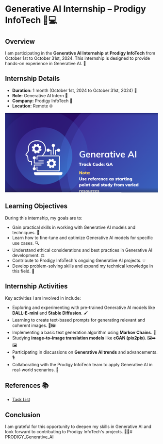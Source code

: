 # Generative AI Internship – Prodigy InfoTech 🤖💻

## Overview
I am participating in the **Generative AI Internship** at **Prodigy InfoTech** from October 1st to October 31st, 2024. This internship is designed to provide hands-on experience in Generative AI. 🎉

## Internship Details
- **Duration:** 1 month (October 1st, 2024 to October 31st, 2024) 📆  
- **Role:** Generative AI Intern 🌟  
- **Company:** Prodigy InfoTech 🏢  
- **Location:** Remote 🌐  

<img src="main.png.png" >

## Learning Objectives
During this internship, my goals are to:
- Gain practical skills in working with Generative AI models and techniques. 🤖
- Learn how to fine-tune and optimize Generative AI models for specific use cases. 🔍
- Understand ethical considerations and best practices in Generative AI development. ⚖️
- Contribute to Prodigy InfoTech's ongoing Generative AI projects. 💡
- Develop problem-solving skills and expand my technical knowledge in this field. 🧠

## Internship Activities
Key activities I am involved in include:
- Exploring and experimenting with pre-trained Generative AI models like **DALL-E-mini** and **Stable Diffusion**. 🖌️
- Learning to create text-based prompts for generating relevant and coherent images. 📝🖼️
- Implementing a basic text generation algorithm using **Markov Chains**. 🔢
- Studying **image-to-image translation models** like **cGAN (pix2pix)**. 🖼️➡️🖼️
- Participating in discussions on **Generative AI trends** and advancements. 🎙️
- Collaborating with the Prodigy InfoTech team to apply Generative AI in real-world scenarios. 👥

## References 📚
- [Task List](https://www.canva.com/design/DAFpRxy47kU/w9nxlJ4_CSLwekIRa0ttbg/view?utm_content=DAFpRxy47kU&utm_campaign=designshare&utm_medium=link&utm_source=viewer)

## Conclusion
I am grateful for this opportunity to deepen my skills in Generative AI and look forward to contributing to Prodigy InfoTech's projects. 🙏🚀# PRODIGY_Generative_AI
